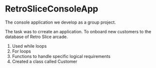 # RetroSliceConsoleApp
The console application we develop as a group project.

The task was to crreate an application. To onboard new customers to the database of Retro Slice arcade.

1. Used while loops
2. For loops
3. Functions to handle specific logical requirements
4. Created a class called Customer
